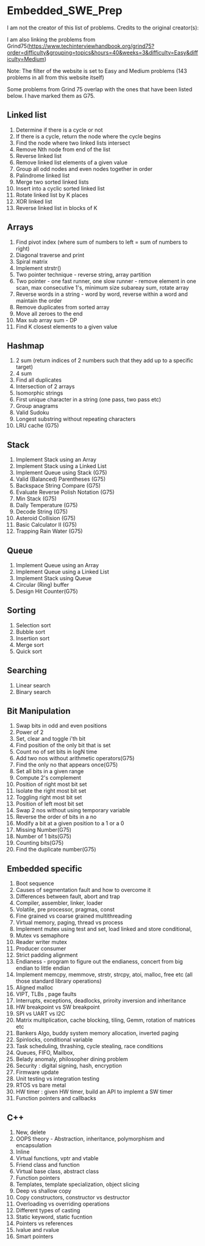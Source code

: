 # Embedded_SWE_Prep

I am not the creator of this list of problems. Credits to the original creator(s):

I am also linking the problems from Grind75(https://www.techinterviewhandbook.org/grind75?order=difficulty&grouping=topics&hours=40&weeks=3&difficulty=Easy&difficulty=Medium)

Note: The filter of the website is set to Easy and Medium problems (143 problems in all from this website itself)

Some problems from Grind 75 overlap with the ones that have been listed below. I have marked them as G75.

Linked list
-----------------
1. Determine if there is a cycle or not
2. If there is a cycle, return the node where the cycle begins
3. Find the node where two linked lists intersect
4. Remove Nth node from end of the list
5. Reverse linked list
6. Remove linked list elements of a given value
7. Group all odd nodes and even nodes together in order
8. Palindrome linked list
9. Merge two sorted linked lists
10. Insert into a cyclic sorted linked list
11. Rotate linked list by K places
12. XOR linked list
13. Reverse linked list in blocks of K

Arrays
-----------
1. Find pivot index (where sum of numbers to left = sum of numbers to right)
2. Diagonal traverse and print
3. Spiral matrix
4. Implement strstr()
5. Two pointer technique - reverse string, array partition
6. Two pointer - one fast runner, one slow runner - remove element in one scan, max consecutive 1's, minimum size subareay sum, rotate array
7. Reverse words in a string - word by word, reverse within a word and maintain the order
8. Remove duplicates from sorted array
9. Move all zeroes to the end
10. Max sub array sum - DP
11. Find K closest elements to a given value

Hashmap
---------------
1. 2 sum (return indices of 2 numbers such that they add up to a specific target)
2. 4 sum
3. Find all duplicates
4. Intersection of 2 arrays
5. Isomorphic strings
6. First unique character in a string (one pass, two pass etc)
7. Group anagrams
8. Valid Sudoku
9. Longest substring without repeating characters
10. LRU cache (G75)

Stack
--------------
1. Implement Stack using an Array
2. Implement Stack using a Linked List
3. Implement Queue using Stack (G75) 
4. Valid (Balanced) Parentheses (G75)
5. Backspace String Compare (G75)
6. Evaluate Reverse Polish Notation (G75)
7. Min Stack (G75)
8. Daily Temperature (G75)
9. Decode String (G75)
10. Asteroid Collision (G75)
11. Basic Calculator II (G75)
12. Trapping Rain Water (G75)

Queue
--------------
1. Implement Queue using an Array
2. Implement Queue using a Linked List
3. Implement Stack using Queue
4. Circular (Ring) buffer
5. Design Hit Counter(G75)

Sorting
-----------
1. Selection sort
2. Bubble sort
3. Insertion sort
4. Merge sort
5. Quick sort

Searching
---------------
1. Linear search
2. Binary search

Bit Manipulation
--------------------------
1. Swap bits in odd and even positions
2. Power of 2
3. Set, clear and toggle i'th bit
4. Find position of the only bit that is set
5. Count no of set bits in logN time
6. Add two nos without arithmetic operators(G75)
7. Find the only no that appears once(G75)
8. Set all bits in a given range
9. Compute 2's complement
10. Position of right most bit set
11. Isolate the right most bit set
12. Toggling right most bit set
13. Position of left most bit set
14. Swap 2 nos without using temporary variable
15. Reverse the order of bits in a no
16. Modify a bit at a given position to a 1 or a 0
17. Missing Number(G75)
18. Number of 1 bits(G75) 
19. Counting bits(G75)
20. Find the duplicate number(G75)

Embedded specific
------------------------------
1. Boot sequence
2. Causes of segmentation fault and how to overcome it
3. Differences between fault, abort and trap
4. Compiler, assembler, linker, loader
5. Volatile, pre processor, pragmas, const
6. Fine grained vs coarse grained multithreading
7. Virtual memory, paging, thread vs process
8. Implement mutex using test and set, load linked and store conditional, 
9. Mutex vs semaphore
10. Reader writer mutex
11. Producer consumer
12. Strict padding alignment
13. Endianess - program to figure out the endianess, concert from big endian to little endian
14. Implement memcpy, memmove, strstr, strcpy, atoi,  malloc, free etc (all those standard library operations)
15. Aligned malloc
16. VIPT, TLBs , page faults
17. Interrupts, exceptions, deadlocks, priroity inversion and inheritance
18. HW breakpoint vs SW breakpoint
19. SPI vs UART vs I2C
20. Matrix multiplication, cache blocking, tiling, Gemm, rotation of matrices etc
21. Bankers Algo, buddy system memory allocation, inverted paging
22. Spinlocks, conditional variable
23. Task scheduling, thrashing, cycle stealing, race conditions 
24. Queues, FIFO, Mailbox,
25. Belady anomaly, philosopher dining problem
26. Security : digital signing, hash, encryption
27. Firmware update
28. Unit testing vs integration testing
29. RTOS vs bare metal
30. HW timer : given HW timer, build an API to implemt a SW timer
31. Function pointers and callbacks

C++
------
1. New, delete
2. OOPS theory - Abstraction, inheritance, polymorphism and encapsulation 
3. Inline
4. Virtual functions, vptr and vtable
5. Friend class and function
6. Virtual base class, abstract class
7. Function pointers 
8. Templates, template specialization, object slicing
9. Deep vs shallow copy
10. Copy constructors, constructor vs destructor
11. Overloading vs overriding operations
12. Different types of casting
13. Static keyword, static fucntion
14. Pointers vs references
15. lvalue and rvalue
16. Smart pointers
